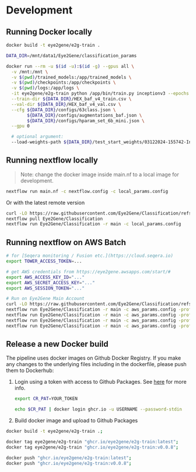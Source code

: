 # Development

## Running Docker locally

```bash
docker build -t eye2gene/e2g-train .

DATA_DIR=/mnt/data1/Eye2Gene/classification_params

docker run --rm -u $(id -u):$(id -g) --gpus all \
  -v /mnt:/mnt \
  -v $(pwd)/trained_models:/app/trained_models \
  -v $(pwd)/checkpoints:/app/checkpoints \
  -v $(pwd)/logs:/app/logs \
  -it eye2gene/e2g-train python /app/bin/train.py inceptionv3 --epochs 10 \
  --train-dir ${DATA_DIR}/HEX_baf_v4_train.csv \
  --val-dir ${DATA_DIR}/HEX_baf_v4_val.csv \
  --cfg ${DATA_DIR}/configs/63class.json \
        ${DATA_DIR}/configs/augmentations_baf.json \
        ${DATA_DIR}/configs/hparam_set_6b_mini.json \
  --gpu 0

  # optional argument:
  --load-weights-path ${DATA_DIR}/test_start_weights/03122024-155742-InceptionV3-1e-32bs-0.0001lr.h5
```

## Running nextflow locally

> Note: change the docker image inside main.nf to a local image for development.

```bash
nextflow run main.nf -c nextflow.config -c local_params.config
```

Or with the latest remote version

```bash
curl -LO https://raw.githubusercontent.com/Eye2Gene/Classification/refs/heads/main/local_params.config
nextflow pull Eye2Gene/Classification
nextflow run Eye2Gene/Classification -r main -c local_params.config
```

## Running nextflow on AWS Batch

```bash
# for [Seqera monitoring / Fusion etc.](https://cloud.seqera.io)
export TOWER_ACCESS_TOKEN=...

# get AWS credentials from https://eye2gene.awsapps.com/start/#
export AWS_ACCESS_KEY_ID="..."
export AWS_SECRET_ACCESS_KEY="..."
export AWS_SESSION_TOKEN="..."

# Run on Eye2Gene Main Account
curl -LO https://raw.githubusercontent.com/Eye2Gene/Classification/refs/heads/main/aws_params.config
nextflow run Eye2Gene/Classification -r main -c aws_params.config -profile eye2gene_main -resume -with-tower
nextflow run Eye2Gene/Classification -r main -c aws_params.config -profile eye2gene_site1 -resume -with-tower
nextflow run Eye2Gene/Classification -r main -c aws_params.config -profile eye2gene_site2 -resume -with-tower
nextflow run Eye2Gene/Classification -r main -c aws_params.config -profile eye2gene_site3 -resume -with-tower
```

## Release a new Docker build

The pipeline uses docker images on Github Docker Registry. If you make any changes to the underlying files including in the dockerfile, please push them to Dockerhub:

1. Login using a token with access to Github Packages. See [here](https://docs.github.com/en/packages/working-with-a-github-packages-registry/working-with-the-container-registry) for more info.

   ```bash
   export CR_PAT=YOUR_TOKEN

   echo $CR_PAT | docker login ghcr.io -u USERNAME --password-stdin
   ```

2. Build docker image and upload to Github Packages

```bash
docker build -t eye2gene/e2g-train .;

docker tag eye2gene/e2g-train "ghcr.io/eye2gene/e2g-train:latest";
docker tag eye2gene/e2g-train "ghcr.io/eye2gene/e2g-train:v0.0.8";

docker push "ghcr.io/eye2gene/e2g-train:latest";
docker push "ghcr.io/eye2gene/e2g-train:v0.0.8";
```
